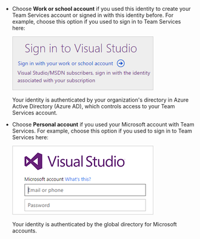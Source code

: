 *	Choose **Work or school account** if you used this identity 
to create your Team Services account or signed in with this 
identity before. For example, choose this option if you used to sign in to Team Services here:

	<img src="./_img/old-azuread-signin.png" alt="Old signin for work or school accounts" style="border: 1px solid #CCCCCC">

	Your identity is authenticated by your organization's 
	directory in Azure Active Directory (Azure AD), 
	which controls access to your Team Services account.

*	Choose **Personal account** if you used your Microsoft account with Team Services. 
	For example, choose this option if you used to sign in to Team Services here:

	<img src="./_img/old-msa-signin.png" alt="Old signin for Microsoft account" style="border: 1px solid #CCCCCC">

	Your identity is authenticated by the global directory for Microsoft accounts.

